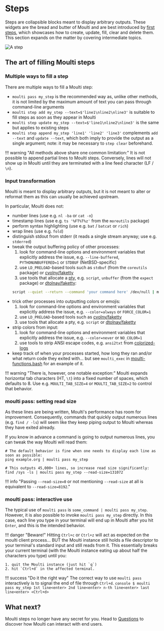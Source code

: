 # Steps

Steps are collapsible blocks meant to display arbitrary outputs.
These widgets are the bread and butter of Moulti and are best introduced by [first steps](first-steps.md), which showcases how to create, update, fill, clear and delete them.
This section expands on the matter by covering intermediate topics.

![A step](assets/images/step.svg)

## The art of filling Moulti steps

### Multiple ways to fill a step

There are multiple ways to fill a Moulti step:

- `moulti pass my_step` is the recommended way as, unlike other methods, it is not limited by the maximum amount of text you can pass through command-line arguments
- `moulti step add my_step --text=$'line1\nline2\nline3'` is suitable to fill steps as soon as they appear in Moulti
- `moulti step update my_step --text=$'line1\nline2\nline3'` is the same but applies to existing steps
- `moulti step append my_step 'line1' 'line2' 'line3'` complements `add --text` and `update --text`, which both imply to provide the output as a single argument; note: it may be necessary to `step clear` beforehand.

!!! warning "All methods above share one common limitation:"
    It is not possible to append partial lines to Moulti steps.
    Conversely, lines will not show up in Moulti until they are terminated with a line feed character (LF / `\n`).

### Input transformation

Moulti is meant to display arbitrary outputs, but it is not meant to alter or reformat them as this can usually be achieved upstream.

In particular, Moulti does not:

- number lines (use e.g. `nl -ba` or `cat -n`)
- timestamp lines (use e.g. `ts '%FT%T%z'` from the `moreutils` package)
- perform syntax highlighting (use e.g. `bat` / `batcat` or `rich`)
- wrap lines (use e.g. `fold`)
- distinguish stdout from stderr (it reads a single stream anyway; use e.g. `stderred`)
- tweak the output buffering policy of other processes:
    1. look for command-line options and environment variables that explicitly address the issue, e.g. `--line-buffered`, `PYTHONUNBUFFERED=1` or `STDBUF` (NetBSD-specific)
    2. use `LD_PRELOAD`-based tools such as `stdbuf` (from the `coreutils` package) or [cvolny/faketty](https://github.com/cvolny/faketty)
    3. use tools that allocate a [pty](https://en.wikipedia.org/wiki/Pseudoterminal), e.g. `script`, `unbuffer` (from the `expect` package) or [dtolnay/faketty](https://github.com/dtolnay/faketty):
    ```bash
    script --quiet --return --command 'your command here' /dev/null | moulti pass your_step
    ```
- trick other processes into outputting colors or emojis:
    1. look for command-line options and environment variables that explicitly address the issue, e.g. `--color=always` or `FORCE_COLOR=1`
    2. use `LD_PRELOAD`-based tools such as [cvolny/faketty](https://github.com/cvolny/faketty)
    3. use tools that allocate a pty, e.g. `script` or [dtolnay/faketty](https://github.com/dtolnay/faketty)
- strip colors from input:
    1. look for command-line options and environment variables that explicitly address the issue, e.g. `--color=never` or `NO_COLOR=1`
    2. use tools to strip ANSI escape codes, e.g. `ansi2txt` from [colorized-logs](https://github.com/kilobyte/colorized-logs)
- keep track of when your processes started, how long they ran and/or what return code they exited with... but see `moulti_exec` in [moulti-functions.bash](https://github.com/xavierog/moulti/blob/master/examples/moulti-functions.bash) for an example of it.

!!! warning "There is, however, one notable exception:"
    Moulti expands horizontal tab characters (HT, `\t`) into a fixed number of spaces, which defaults to 8. 
    Use e.g. `MOULTI_TAB_SIZE=4` or `MOULTI_TAB_SIZE=2` to control that behavior.

### moulti pass: setting read size

As these lines are being written, Moulti's performance has room for improvement. Consequently, commands that quickly output numerous lines (e.g. `find / -ls`) will seem like they keep piping output to Moulti whereas they have exited already.

If you know in advance a command is going to output numerous lines, you can tweak the way Moulti will read them:
```shell
# The default behavior is fine when one needs to display each line as soon as possible:
ping example.org | moulti pass my_step

# This outputs 45,000+ lines, so increase read size significantly:
find /sys -ls | moulti pass my_step --read-size=131072
```

!!! info "Passing `--read-size=0` or not mentioning `--read-size` at all is equivalent to `--read-size=8192`."

### moulti pass: interactive use

The typical use of `moulti pass` is `some_command | moulti pass my_step`.
However, it is also possible to invoke `moulti pass my_step` directly.
In this case, each line you type in your terminal will end up in Moulti after you hit `Enter`,
and this is the intended behavior.

!!! danger "Beware!"
    Hitting `Ctrl+c` or `Ctrl+z` will act as expected on the moulti client process...
    BUT the Moulti instance still holds a file descriptor to your terminal's standard input
    and still reads from it.
    This essentially breaks your current terminal (with the Moulti instance eating up about half the characters you type) until you:

    1. quit the Moulti instance (just hit `q`)
    2. hit `Ctrl+d` in the affected terminal.

!!! success "Do it the right way"
    The correct way to use `moulti pass` interactively is to signal the end of file through `Ctrl+d`.
    ```console
    $ moulti pass my_step
    1st line<enter>
    2nd line<enter>
    n-th line<enter>
    last line<enter>
    <Ctrl+d>
    ```

## What next?

Moulti steps no longer have any secret for you. Head to [Questions](questions.md) to discover how Moulti can interact with end users.
